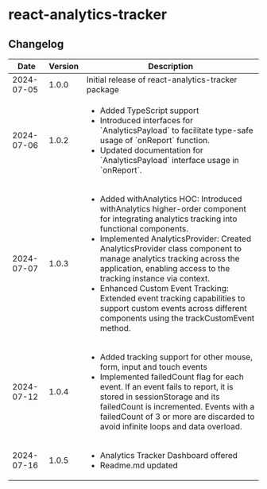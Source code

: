 # react-analytics-tracker

## Changelog

<table>
  <thead>
    <tr>
      <th>Date</th>
      <th>Version</th>
      <th>Description</th>
    </tr>
  </thead>
  <tbody>
    <tr>
      <td>2024-07-05</td>
      <td>1.0.0</td>
      <td>Initial release of react-analytics-tracker package</td>
    </tr>
    <tr>
      <td>2024-07-06</td>
      <td>1.0.2</td>
      <td>
       <ul>
        <li>Added TypeScript support</li>
        <li> Introduced interfaces for `AnalyticsPayload` to facilitate type-safe usage of `onReport` function.
        <li>Updated documentation for `AnalyticsPayload` interface usage in `onReport`.
      </td>
    </tr>
    <tr>
      <td>2024-07-07</td>
      <td>1.0.3</td>
      <td>
        <ul>
        <li>Added withAnalytics HOC: Introduced withAnalytics higher-order component for integrating analytics tracking into functional components.
        </li>
        <li>Implemented AnalyticsProvider: Created AnalyticsProvider class component to manage analytics tracking across the application, enabling access to the tracking instance via context.
        </li>
        <li>Enhanced Custom Event Tracking: Extended event tracking capabilities to support custom events across different components using the trackCustomEvent method.
        </li>
        </ul>
      </td>
    </tr>
    <tr>
      <td>2024-07-12</td>
      <td>1.0.4</td>
      <td>
        <ul>
        <li>Added tracking support for other mouse, form, input and touch events
        </li>
        <li>Implemented failedCount flag for each event. If an event fails to report, it is stored in sessionStorage and its failedCount is incremented. Events with a failedCount of 3 or more are discarded to avoid infinite loops and data overload.
        </li>
        </ul>
      </td>
    </tr>
     <tr>
      <td>2024-07-16</td>
      <td>1.0.5</td>
      <td>
        <ul>
        <li>Analytics Tracker Dashboard offered
        </li>
        <li>Readme.md updated
        </li>
        </ul>
      </td>
    </tr>
  </tbody>
</table>
